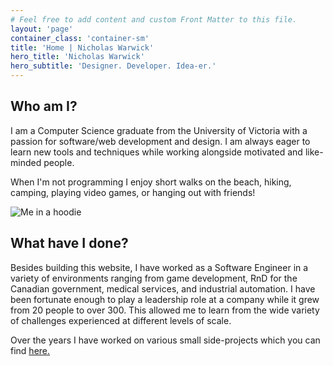```yaml
---
# Feel free to add content and custom Front Matter to this file.
layout: 'page'
container_class: 'container-sm'
title: 'Home | Nicholas Warwick'
hero_title: 'Nicholas Warwick'
hero_subtitle: 'Designer. Developer. Idea-er.'
---
```

<section class='home-about'>
  <h2>Who am I?</h2>
  <p>I am a Computer Science graduate from the University of Victoria with a passion for software/web development and
    design. I am always eager to learn new tools and techniques while working alongside motivated and like-minded
    people.</p>
  <p>When I'm not programming I enjoy short walks on the beach, hiking, camping, playing video games, or hanging out
    with friends!</p>
</section>
<div class="home-headshot">
  <img class='home-headshot-image'
    src='https://res.cloudinary.com/dbiyjyi0a/image/upload/v1680526997/portfolio/headshot.webp' alt='Me in a hoodie' />
</div>
<section class='home-experience'>
  <h2>What have I done?</h2>
  <p>Besides building this website, I have worked as a Software Engineer in a variety of environments ranging from
    game development, RnD for the Canadian government, medical services, and industrial automation. I have been
    fortunate enough to play a leadership role at a company while it grew from 20 people to over 300. This allowed me
    to learn from the wide variety of challenges experienced at different levels of scale.</p>
  <p>Over the years I have worked on various small side-projects which you can find <a href="/projects">here.</a></p>
</section>